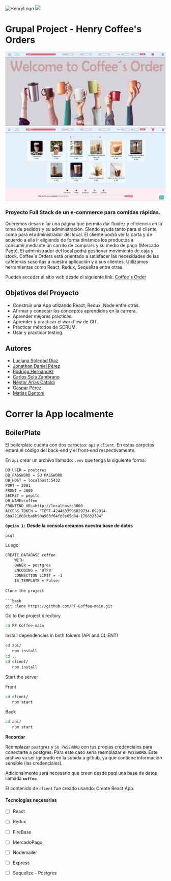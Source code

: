 ![HenryLogo](https://d31uz8lwfmyn8g.cloudfront.net/Assets/logo-henry-white-lg.png)
<img height="200" src="client/src/assets/logo_coffee.png" />
# __Grupal Project - Henry Coffee's Orders__
<img src="client/src/assets/Coffee1.jpeg" />
<img src="client/src/assets/Coffee2.jpeg" />


### Proyecto Full Stack de un e-commerce para comidas rápidas. 
Queremos desarrollar una página que permita dar fluidez y eficiencia en la toma de pedidos y su administración. Siendo ayuda tanto para el cliente como para el administrador del local.
El cliente podrá ver la carta y de acuerdo a ella ir eligiendo de forma dinámica los productos a consumir,mediante un carrito de comprars y su medio de pago (Mercado Pago). 
El administrador del local podrá gestionar movimiento de caja y stock.
Coffee`s Orders está orientado a satisfacer las necesidades de las cafeterías suscritas a nuestra aplicación y a sus clientes. 
Utilizamos herramientas como React, Redux, Sequelize entre otras.

Puedes acceder al sitio web desde el siguiente link: [Coffee´s Order](https://coffeemainapp.vercel.app/)

## Objetivos del Proyecto

- Construir una App utlizando React, Redux, Node entre otras.
- Afirmar y conectar los conceptos aprendidos en la carrera.
- Aprender mejores prácticas.
- Aprender y practicar el workflow de GIT.
- Practicar métodos de SCRUM.
- Usar y practicar testing.

## Autores

- [Luciana Soledad Diaz](https://www.linkedin.com/in/luciana-soledad-diaz/)
- [Jonathan Daniel Pérez](https://www.linkedin.com/in/jonathanperezfrontenddeveloper/)
- [Rodrigo Hernández](https://www.linkedin.com/in/rodrigo-hernandez-4a8b5523b/)
- [Carlos Solá Zambrano](https://www.linkedin.com/in/carlos-sol%C3%A1-zambrano-228093224/)
- [Néstor Arias Cataldi](https://www.linkedin.com/in/n%C3%A9stor-arias-cataldi-815b4411a/)
- [Gaspar Pérez](https://www.linkedin.com/in/gaspar-perez-9006a5239/)
- [Matías Dentoni](https://www.linkedin.com/in/mat%C3%ADas-hern%C3%A1n-dentoni-5a2941125/)

# Correr la App localmente
## BoilerPlate

El boilerplate cuenta con dos carpetas: `api` y `client`. En estas carpetas estará el código del back-end y el front-end respectivamente.

En `api` crear un archivo llamado: `.env` que tenga la siguiente forma:

```env
DB_USER = postgres
DB_PASSWORD = SU PASSWORD
DB_HOST = localhost:5432
PORT = 3001
FRONT = 3000
SECRET = pepito
DB_NAME=coffee
FRONTEND_URL=http://localhost:3000
ACCESS_TOKEN = "TEST-4244633596829734-092014-6ba221809cba6b90a563f64fd0e65d84-176832394"
```

__``Opción 1:`` Desde la consola creamos nuestra base de datos__

```psql
psql
```
Luego:
```sequelize
CREATE DATABASE coffee
    WITH
    OWNER = postgres
    ENCODING = 'UTF8'
    CONNECTION LIMIT = -1
    IS_TEMPLATE = False;

Clone the project

```bash
git clone https://github.com/PF-Coffee-main.git
```

Go to the project directory

```bash
cd PF-Coffee-main
```

Install dependencies in both folders (API and CLIENT)

```bash
cd api/
   npm install
cd ..
cd client/
   npm install
```

Start the server

Front
```bash
cd client/
   npm start
```
Back
```bash
cd api/
   npm start
```
__Recordar__

Reemplazar `postgres` y `SU PASSWORD` con tus propias credenciales para conectarte a postgres.
Para este caso sería reemplazar el ``PASSWORD``.
Este archivo va ser ignorado en la subida a github, ya que contiene información sensible (las credenciales).

Adicionalmente será necesario que creen desde psql una base de datos llamada __`coffee`__.

El contenido de `client` fue creado usando: Create React App.





#### Tecnologías necesarias

- [ ] React
- [ ] Redux
- [ ] FireBase
- [ ] MercadoPago
- [ ] Nodemailer
- [ ] Express
- [ ] Sequelize - Postgres 


